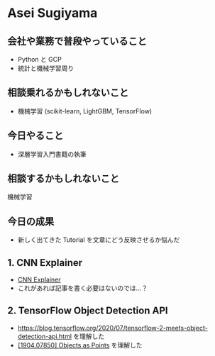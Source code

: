# Asei Sugiyama

## 会社や業務で普段やっていること

- Python と GCP
- 統計と機械学習周り

## 相談乗れるかもしれないこと

- 機械学習 (scikit-learn, LightGBM, TensorFlow)

## 今日やること

- 深層学習入門書籍の執筆

## 相談するかもしれないこと

機械学習

## 今日の成果

- 新しく出てきた Tutorial を文章にどう反映させるか悩んだ

## 1. CNN Explainer

- [CNN Explainer](https://poloclub.github.io/cnn-explainer/)
- これがあれば記事を書く必要はないのでは…？

## 2. TensorFlow Object Detection API

- https://blog.tensorflow.org/2020/07/tensorflow-2-meets-object-detection-api.html を理解した
- [[1904.07850] Objects as Points](https://arxiv.org/abs/1904.07850) を理解した
